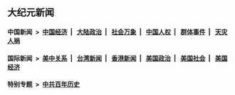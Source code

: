 ## 大纪元新闻

#### 中国新闻 &nbsp;>&nbsp; [中国经济](indexes/ncid283/README.md?10292045) &nbsp;| &nbsp; [大陆政治](indexes/ncid277/README.md?10292045) &nbsp;| &nbsp; [社会万象](indexes/ncid282/README.md?10292045) &nbsp;| &nbsp; [中国人权](indexes/ncid278/README.md?10292045) &nbsp;| &nbsp; [群体事件](indexes/ncid279/README.md?10292045) &nbsp;| &nbsp; [天灾人祸](indexes/ncid280/README.md?10292045)

#### 国际新闻 &nbsp;>&nbsp; [美中关系](indexes/nf1412576/README.md?10292045) &nbsp;| &nbsp; [台湾新闻](indexes/ncid1349361/README.md?10292045) &nbsp;| &nbsp; [香港新闻](indexes/ncid1349362/README.md?10292045) &nbsp;| &nbsp; [美国政治](indexes/ncid1078159/README.md?10292045) &nbsp;| &nbsp; [美国社会](indexes/ncid1078160/README.md?10292045) &nbsp;| &nbsp; [美国经济](indexes/ncid1078158/README.md?10292045)

#### 特别专题 &nbsp;>&nbsp; [中共百年历史](https://github.com/epoch-news/epoch-special/blob/master/README.md?10292045)  
